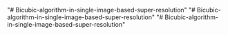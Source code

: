 "# Bicubic-algorithm-in-single-image-based-super-resolution" 
"# Bicubic-algorithm-in-single-image-based-super-resolution" 
"# Bicubic-algorithm-in-single-image-based-super-resolution" 
